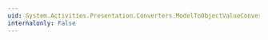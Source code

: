 ```yaml
---
uid: System.Activities.Presentation.Converters.ModelToObjectValueConverter
internalonly: False
---
```

